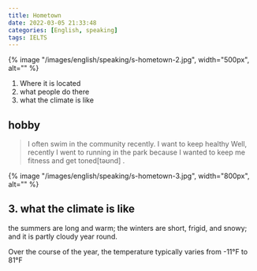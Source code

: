 ```yaml
---
title: Hometown
date: 2022-03-05 21:33:48
categories: [English, speaking]
tags: IELTS
---
```


{% image "/images/english/speaking/s-hometown-2.jpg", width="500px", alt="" %}

1. Where it is located
2. what people do there
3. what the climate is like

<!-- more -->

## hobby

> I often swim in the community recently. I want to keep healthy
> Well, recently I went to running in the park because I wanted to keep me fitness and get toned[təʊnd] .

{% image "/images/english/speaking/s-hometown-3.jpg", width="800px", alt="" %}

## 3. what the climate is like

the summers are long and warm; the winters are short, frigid, and snowy; and it is partly cloudy year round.

Over the course of the year, the temperature typically varies from -11°F to 81°F 
